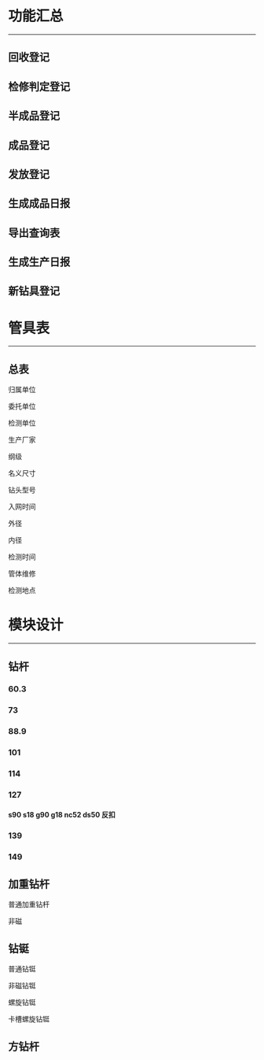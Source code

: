 # 功能汇总

----

## 回收登记

## 检修判定登记

## 半成品登记

## 成品登记

## 发放登记

## 生成成品日报



## 导出查询表

## 生成生产日报

## 新钻具登记





# 管具表

----

## 总表

归属单位

委托单位

检测单位

生产厂家

纲级

名义尺寸

钻头型号

入网时间

外径

内径

检测时间 

管体维修

检测地点

## 



# 模块设计

----









## 钻杆

### 60.3



### 73



### 88.9



### 101



### 114



### 127

#### s90 s18 g90 g18 nc52 ds50 反扣

### 139



### 149



## 加重钻杆

普通加重钻杆

非磁

## 钻铤

普通钻铤

非磁钻铤

螺旋钻铤

卡槽螺旋钻铤



## 方钻杆

